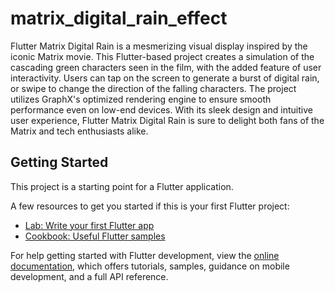 # matrix_digital_rain_effect

Flutter Matrix Digital Rain is a mesmerizing visual display inspired by the iconic Matrix movie. This Flutter-based project creates a simulation of the cascading green characters seen in the film, with the added feature of user interactivity. Users can tap on the screen to generate a burst of digital rain, or swipe to change the direction of the falling characters. The project utilizes GraphX's optimized rendering engine to ensure smooth performance even on low-end devices. With its sleek design and intuitive user experience, Flutter Matrix Digital Rain is sure to delight both fans of the Matrix and tech enthusiasts alike.

## Getting Started

This project is a starting point for a Flutter application.

A few resources to get you started if this is your first Flutter project:

- [Lab: Write your first Flutter app](https://docs.flutter.dev/get-started/codelab)
- [Cookbook: Useful Flutter samples](https://docs.flutter.dev/cookbook)

For help getting started with Flutter development, view the
[online documentation](https://docs.flutter.dev/), which offers tutorials,
samples, guidance on mobile development, and a full API reference.
